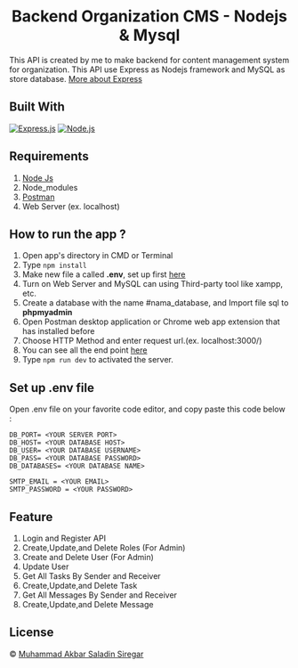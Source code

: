 <h1 align="center">Backend Organization CMS - Nodejs & Mysql</h1>

This API is created by me to make backend for content management system for organization. This API use Express as Nodejs framework and MySQL as store database. [More about Express](https://en.wikipedia.org/wiki/Express.js)

## Built With

[![Express.js](https://img.shields.io/badge/Express.js-4.x-orange.svg?style=rounded-square)](https://expressjs.com/en/starter/installing.html)
[![Node.js](https://img.shields.io/badge/Node.js-v.12.13-green.svg?style=rounded-square)](https://nodejs.org/)


## Requirements

1. <a href="https://nodejs.org/en/download/">Node Js</a>
2. Node_modules
3. <a href="https://www.getpostman.com/">Postman</a>
4. Web Server (ex. localhost)

## How to run the app ?

1. Open app's directory in CMD or Terminal
2. Type `npm install`
3. Make new file a called **.env**, set up first [here](#set-up-env-file)
4. Turn on Web Server and MySQL can using Third-party tool like xampp, etc.
5. Create a database with the name #nama_database, and Import file sql to **phpmyadmin**
6. Open Postman desktop application or Chrome web app extension that has installed before
7. Choose HTTP Method and enter request url.(ex. localhost:3000/)
8. You can see all the end point [here](https://documenter.getpostman.com/view/14780095/2s8ZDSckU5)
9. Type `npm run dev` to activated the server.

## Set up .env file

Open .env file on your favorite code editor, and copy paste this code below :

```
DB_PORT= <YOUR SERVER PORT>
DB_HOST= <YOUR DATABASE HOST>
DB_USER= <YOUR DATABASE USERNAME>
DB_PASS= <YOUR DATABASE PASSWORD>
DB_DATABASES= <YOUR DATABASE NAME>

SMTP_EMAIL = <YOUR EMAIL>
SMTP_PASSWORD = <YOUR PASSWORD>
```

## Feature

1. Login and Register API
2. Create,Update,and Delete Roles (For Admin)
3. Create and Delete User (For Admin)
4. Update User
5. Get All Tasks By Sender and Receiver
6. Create,Update,and Delete Task
7. Get All Messages By Sender and Receiver
8. Create,Update,and Delete Message

## License

© [Muhammad Akbar Saladin Siregar](https://github.com/akbarsaladin36/)
